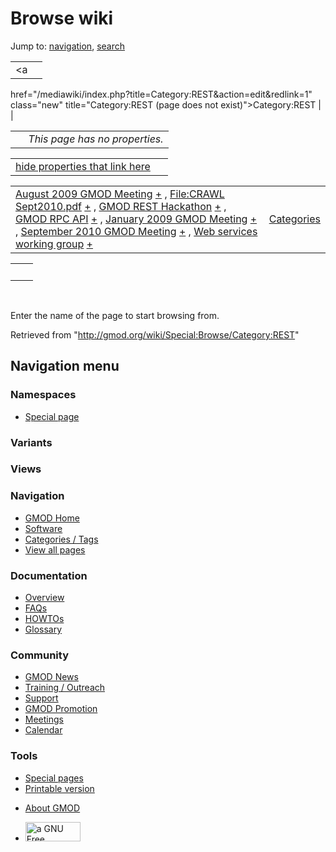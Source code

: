 <div id="mw-page-base" class="noprint">

</div>

<div id="mw-head-base" class="noprint">

</div>

<div id="content" class="mw-body" role="main">

<span id="top"></span>

<div id="mw-js-message" style="display:none;">

</div>



# <span dir="auto">Browse wiki</span>

<div id="bodyContent">

<div id="contentSub">

</div>

<div id="jump-to-nav" class="mw-jump">

Jump to: [navigation](#mw-navigation), [search](#p-search)

</div>

<div id="mw-content-text">

|  |  |
|----|----|
| <a
href="/mediawiki/index.php?title=Category:REST&amp;action=edit&amp;redlink=1"
class="new"
title="Category:REST (page does not exist)">Category:REST</a> |  |

|     |                                |
|-----|--------------------------------|
|     | *This page has no properties.* |

<span id="smw_browse_incoming"></span>

|  |  |
|----|----|
| [hide properties that link here](/mediawiki/index.php?title=Special:Browse&offset=0&dir=out&article=Category%3AREST)  |  |

|  |  |
|----|----|
| <span class="smwb-ivalue">[August 2009 GMOD Meeting](/wiki/August_2009_GMOD_Meeting "August 2009 GMOD Meeting") <span class="smwbrowse">[+](/wiki/Special:Browse/August-202009-20GMOD-20Meeting "Special:Browse/August-202009-20GMOD-20Meeting")</span></span> , <span class="smwb-ivalue">[File:CRAWL Sept2010.pdf](/wiki/File:CRAWL_Sept2010.pdf "File:CRAWL Sept2010.pdf") <span class="smwbrowse">[+](/wiki/Special:Browse/File:CRAWL-20Sept2010.pdf "Special:Browse/File:CRAWL-20Sept2010.pdf")</span></span> , <span class="smwb-ivalue">[GMOD REST Hackathon](/wiki/GMOD_REST_Hackathon "GMOD REST Hackathon") <span class="smwbrowse">[+](/wiki/Special:Browse/GMOD-20REST-20Hackathon "Special:Browse/GMOD-20REST-20Hackathon")</span></span> , <span class="smwb-ivalue">[GMOD RPC API](/wiki/GMOD_RPC_API "GMOD RPC API") <span class="smwbrowse">[+](/wiki/Special:Browse/GMOD-20RPC-20API "Special:Browse/GMOD-20RPC-20API")</span></span> , <span class="smwb-ivalue">[January 2009 GMOD Meeting](/wiki/January_2009_GMOD_Meeting "January 2009 GMOD Meeting") <span class="smwbrowse">[+](/wiki/Special:Browse/January-202009-20GMOD-20Meeting "Special:Browse/January-202009-20GMOD-20Meeting")</span></span> , <span class="smwb-ivalue">[September 2010 GMOD Meeting](/wiki/September_2010_GMOD_Meeting "September 2010 GMOD Meeting") <span class="smwbrowse">[+](/wiki/Special:Browse/September-202010-20GMOD-20Meeting "Special:Browse/September-202010-20GMOD-20Meeting")</span></span> , <span class="smwb-ivalue">[Web services working group](/wiki/Web_services_working_group "Web services working group") <span class="smwbrowse">[+](/wiki/Special:Browse/Web-20services-20working-20group "Special:Browse/Web-20services-20working-20group")</span></span> | [Categories](/wiki/Special:Categories "Special:Categories") |

|     |     |
|-----|-----|
|     |     |

 

Enter the name of the page to start browsing from.  

</div>

<div class="printfooter">

Retrieved from "<http://gmod.org/wiki/Special:Browse/Category:REST>"

</div>

<div id="catlinks" class="catlinks catlinks-allhidden">

</div>

<div class="visualClear">

</div>

</div>

</div>

<div id="mw-navigation">

## Navigation menu

<div id="mw-head">



<div id="left-navigation">

<div id="p-namespaces" class="vectorTabs" role="navigation"
aria-labelledby="p-namespaces-label">

### Namespaces

- <span id="ca-nstab-special">[Special
  page](/wiki/Special:Browse/Category:REST "This is a special page, you cannot edit the page itself")</span>

</div>

<div id="p-variants" class="vectorMenu emptyPortlet" role="navigation"
aria-labelledby="p-variants-label">

### 

### Variants[](#)

<div class="menu">

</div>

</div>

</div>

<div id="right-navigation">

<div id="p-views" class="vectorTabs emptyPortlet" role="navigation"
aria-labelledby="p-views-label">

### Views

</div>



</div>



</div>

</div>

</div>

<div id="mw-panel">

<div id="p-logo" role="banner">

<a href="/wiki/Main_Page"
style="background-image: url(http://gmod.org/images/GMOD-cogs.png);"
title="Visit the main page"></a>

</div>

<div id="p-Navigation" class="portal" role="navigation"
aria-labelledby="p-Navigation-label">

### Navigation

<div class="body">

- <span id="n-GMOD-Home">[GMOD Home](/wiki/Main_Page)</span>
- <span id="n-Software">[Software](/wiki/GMOD_Components)</span>
- <span id="n-Categories-.2F-Tags">[Categories /
  Tags](/wiki/Categories)</span>
- <span id="n-View-all-pages">[View all
  pages](/wiki/Special:AllPages)</span>

</div>

</div>

<div id="p-Documentation" class="portal" role="navigation"
aria-labelledby="p-Documentation-label">

### Documentation

<div class="body">

- <span id="n-Overview">[Overview](/wiki/Overview)</span>
- <span id="n-FAQs">[FAQs](/wiki/Category:FAQ)</span>
- <span id="n-HOWTOs">[HOWTOs](/wiki/Category:HOWTO)</span>
- <span id="n-Glossary">[Glossary](/wiki/Glossary)</span>

</div>

</div>

<div id="p-Community" class="portal" role="navigation"
aria-labelledby="p-Community-label">

### Community

<div class="body">

- <span id="n-GMOD-News">[GMOD News](/wiki/GMOD_News)</span>
- <span id="n-Training-.2F-Outreach">[Training /
  Outreach](/wiki/Training_and_Outreach)</span>
- <span id="n-Support">[Support](/wiki/Support)</span>
- <span id="n-GMOD-Promotion">[GMOD
  Promotion](/wiki/GMOD_Promotion)</span>
- <span id="n-Meetings">[Meetings](/wiki/Meetings)</span>
- <span id="n-Calendar">[Calendar](/wiki/Calendar)</span>

</div>

</div>

<div id="p-tb" class="portal" role="navigation"
aria-labelledby="p-tb-label">

### Tools

<div class="body">

- <span id="t-specialpages"><a href="/wiki/Special:SpecialPages" accesskey="q"
  title="A list of all special pages [q]">Special pages</a></span>
- <span id="t-print"><a
  href="/mediawiki/index.php?title=Special:Browse/Category:REST&amp;printable=yes"
  rel="alternate" accesskey="p"
  title="Printable version of this page [p]">Printable version</a></span>

</div>

</div>

</div>

</div>

<div id="footer" role="contentinfo">

- <span id="footer-places-about">[About
  GMOD](/wiki/GMOD:About "GMOD:About")</span>

<!-- -->

- <span id="footer-copyrightico">[<img src="http://www.gnu.org/graphics/gfdl-logo-small.png" width="88"
  height="31" alt="a GNU Free Documentation License" />](http://www.gnu.org/licenses/fdl-1.3.html)</span>




</div>
